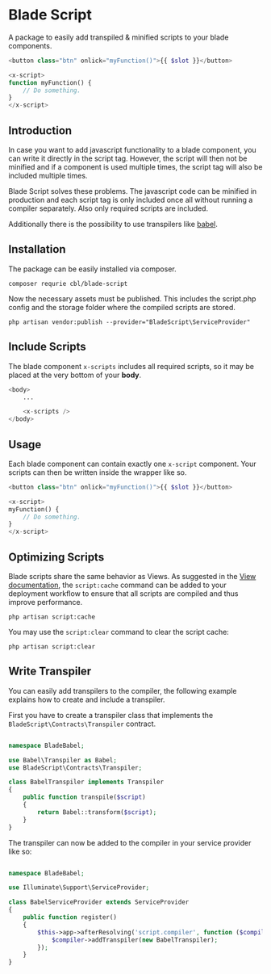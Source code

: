 # Blade Script

A package to easily add transpiled & minified scripts to your blade components.

```php
<button class="btn" onlick="myFunction()">{{ $slot }}</button>

<x-script>
function myFunction() {
    // Do something.
}
</x-script>
```

## Introduction

In case you want to add javascript functionality to a blade component, you can
write it directly in the script tag. However, the script will then not be
minified and if a component is used multiple times, the script tag will also be
included multiple times.

Blade Script solves these problems. The javascript code can be minified in
production and each script tag is only included once all without running a
compiler separately. Also only required scripts are included.

Additionally there is the possibility to use transpilers like
[babel](https://babeljs.io/).

## Installation

The package can be easily installed via composer.

```shell
composer requrie cbl/blade-script
```

Now the necessary assets must be published. This includes the script.php config
and the storage folder where the compiled scripts are stored.

```shell
php artisan vendor:publish --provider="BladeScript\ServiceProvider"
```

## Include Scripts

The blade component `x-scripts` includes all required scripts, so it may be
placed at the very bottom of your **body**.

```php
<body>
    ...

    <x-scripts />
</body>
```

## Usage

Each blade component can contain exactly one `x-script` component. Your scripts
can then be written inside the wrapper like so.

```php
<button class="btn" onlick="myFunction()">{{ $slot }}</button>

<x-script>
myFunction() {
    // Do something.
}
</x-script>
```

## Optimizing Scripts

Blade scripts share the same behavior as Views. As suggested in the
[View documentation](https://laravel.com/docs/7.x/views#optimizing-views), the
`script:cache` command can be added to your deployment workflow to ensure that
all scripts are compiled and thus improve performance.

```shell
php artisan script:cache
```

You may use the `script:clear` command to clear the script cache:

```shell
php artisan script:clear
```

## Write Transpiler

You can easily add transpilers to the compiler, the following example explains
how to create and include a transpiler.

First you have to create a transpiler class that implements the
`BladeScript\Contracts\Transpiler` contract.

```php

namespace BladeBabel;

use Babel\Transpiler as Babel;
use BladeScript\Contracts\Transpiler;

class BabelTranspiler implements Transpiler
{
    public function transpile($script)
    {
        return Babel::transform($script);
    }
}
```

The transpiler can now be added to the compiler in your service provider like
so:

```php

namespace BladeBabel;

use Illuminate\Support\ServiceProvider;

class BabelServiceProvider extends ServiceProvider
{
    public function register()
    {
        $this->app->afterResolving('script.compiler', function ($compiler) {
            $compiler->addTranspiler(new BabelTranspiler);
        });
    }
}
```
